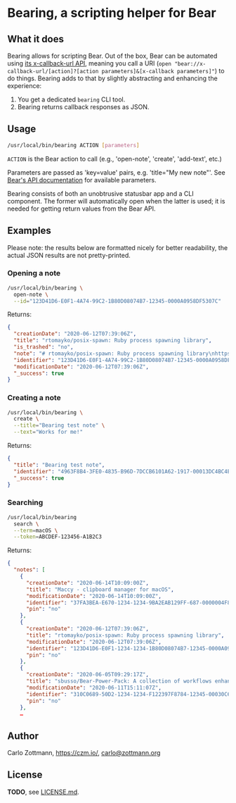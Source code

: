# Bearing, a scripting helper for Bear

## What it does

Bearing allows for scripting Bear. Out of the box, Bear can be automated using
[its x-callback-url API](https://bear.app/faq/X-callback-url%20Scheme%20documentation/),
meaning you call a URI
(`open "bear://x-callback-url/[action]?[action parameters]&[x-callback parameters]"`)
to do things.  Bearing adds to that by slightly abstracting and enhancing the
experience:

1. You get a dedicated `bearing` CLI tool.
2. Bearing returns callback responses as JSON.


## Usage

```bash
/usr/local/bin/bearing ACTION [parameters]
```

`ACTION` is the Bear action to call (e.g., 'open-note', 'create', 'add-text',
etc.)

Parameters are passed as 'key=value' pairs, e.g. 'title="My new note"'. See
[Bear's API documentation](https://bear.app/faq/X-callback-url%20Scheme%20documentation/)
for available parameters.

Bearing consists of both an unobtrusive statusbar app and a CLI component.
The former will automatically open when the latter is used; it is needed for
getting return values from the Bear API.


## Examples

Please note: the results below are formatted nicely for better readability, the
actual JSON results are not pretty-printed.

### Opening a note

```bash
/usr/local/bin/bearing \
  open-note \
  --id="123D41D6-E0F1-4A74-99C2-1B80D08074B7-12345-0000A0958DF5307C"
```

Returns:

```json
{
  "creationDate": "2020-06-12T07:39:06Z",
  "title": "rtomayko/posix-spawn: Ruby process spawning library",
  "is_trashed": "no",
  "note": "# rtomayko/posix-spawn: Ruby process spawning library\nhttps://github.com/rtomayko/posix-spawn\n\n…",
  "identifier": "123D41D6-E0F1-4A74-99C2-1B80D08074B7-12345-0000A0958DF5307C",
  "modificationDate": "2020-06-12T07:39:06Z",
  "_success": true
}
```

### Creating a note

```bash
/usr/local/bin/bearing \
  create \
  --title="Bearing test note" \
  --text="Works for me!"
```

Returns:

```json
{
  "title": "Bearing test note",
  "identifier": "4963F8B4-3FE0-4835-B96D-7DCCB6101A62-1917-00013DC4BC4EE819",
  "_success": true
}
```

### Searching

```bash
/usr/local/bin/bearing
  search \
  --term=macOS \
  --token=ABCDEF-123456-A1B2C3
```

Returns:

```json
{
  "notes": [
    {
      "creationDate": "2020-06-14T10:09:00Z",
      "title": "Maccy - clipboard manager for macOS",
      "modificationDate": "2020-06-14T10:09:00Z",
      "identifier": "37FA3BEA-E670-1234-1234-9BA2EAB129FF-687-0000004F844AA84B",
      "pin": "no"
    },
    {
      "creationDate": "2020-06-12T07:39:06Z",
      "title": "rtomayko/posix-spawn: Ruby process spawning library",
      "modificationDate": "2020-06-12T07:39:06Z",
      "identifier": "123D41D6-E0F1-1234-1234-1B80D08074B7-12345-0000A0958DF5307C",
      "pin": "no"
    },
    {
      "creationDate": "2020-06-05T09:29:17Z",
      "title": "sbusso/Bear-Power-Pack: A collection of workflows enhancing Bear writer app on iOS and Mac.",
      "modificationDate": "2020-06-11T15:11:07Z",
      "identifier": "310C0689-50D2-1234-1234-F122397F8784-12345-00030C6A48F46C48",
      "pin": "no"
    },
    …
```


## Author

Carlo Zottmann, <https://czm.io/>, <carlo@zottmann.org>


## License

**TODO**, see [LICENSE.md](LICENSE.md).
